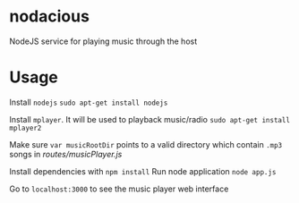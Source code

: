 # nodacious
NodeJS service for playing music through the host

# Usage
Install `nodejs`
`sudo apt-get install nodejs`

Install `mplayer`. It will be used to playback music/radio
`sudo apt-get install mplayer2`


Make sure `var musicRootDir` points to a valid directory which contain `.mp3` songs in *routes/musicPlayer.js*

Install dependencies with `npm install`
Run node application `node app.js`


Go to `localhost:3000` to see the music player web interface
